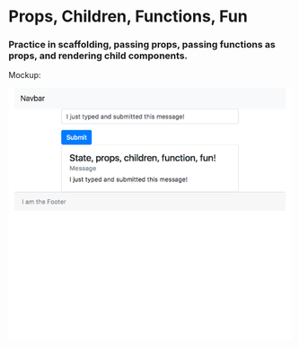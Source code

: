 # Props, Children, Functions, Fun

### Practice in scaffolding, passing props, passing functions as props, and rendering child components.

Mockup:

![MockUp](/public/mockup.png)
